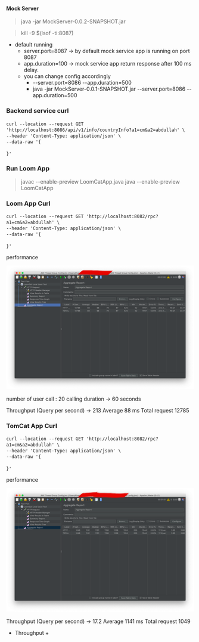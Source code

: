

#### Mock Server

> java -jar MockServer-0.0.2-SNAPSHOT.jar

> kill -9 $(lsof -ti:8087)

* default running
  * server.port=8087 -> by default mock service app is running on port 8087
  * app.duration=100 -> mock service app return response after 100 ms delay.
  * you can change config accordingly
    * --server.port=8086 --app.duration=500
    * java -jar MockServer-0.0.1-SNAPSHOT.jar --server.port=8086 --app.duration=500

### Backend service curl
```curl
curl --location --request GET 'http://localhost:8086/api/v1/info/countryInfo?a1=cm&a2=abdullah' \
--header 'Content-Type: application/json' \
--data-raw '{

}'
```

### Run Loom App
> javac --enable-preview LoomCatApp.java
> java --enable-preview LoomCatApp

### Loom App Curl

```curl
curl --location --request GET 'http://localhost:8082/rpc?a1=cm&a2=abdullah' \
--header 'Content-Type: application/json' \
--data-raw '{

}'
```

performance

![](loomcat%20performance.png)

number of user call : 20
calling duration -> 60 seconds


Throughput (Query per second) -> 213
Average 88 ms
Total request 12785

### TomCat App Curl

```curl
curl --location --request GET 'http://localhost:8082/rpc?a1=cm&a2=abdullah' \
--header 'Content-Type: application/json' \
--data-raw '{

}'
```

performance

![](old%20school%20tomcat.png)

Throughput (Query per second) -> 17.2
Average 1141 ms
Total request 1049

+ Throughput
  + 